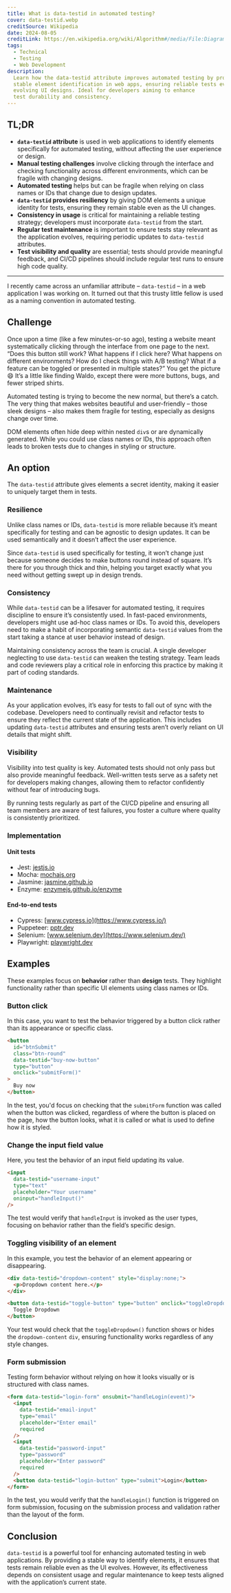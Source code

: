 ```yaml
---
title: What is data-testid in automated testing?
cover: data-testid.webp
creditSource: Wikipedia
date: 2024-08-05
creditLink: https://en.wikipedia.org/wiki/Algorithm#/media/File:Diagram_for_the_computation_of_Bernoulli_numbers.jpg
tags:
  - Technical
  - Testing
  - Web Development
description:
  Learn how the data-testid attribute improves automated testing by providing
  stable element identification in web apps, ensuring reliable tests even with
  evolving UI designs. Ideal for developers aiming to enhance
  test durability and consistency.
---
```


## TL;DR

- **`data-testid` attribute** is used in web applications to identify elements specifically for automated testing, without affecting the user experience or design.
- **Manual testing challenges** involve clicking through the interface and checking functionality across different environments, which can be fragile with changing designs.
- **Automated testing** helps but can be fragile when relying on class names or IDs that change due to design updates.
- **`data-testid` provides resiliency** by giving DOM elements a unique identity for tests, ensuring they remain stable even as the UI changes.
- **Consistency in usage** is critical for maintaining a reliable testing strategy; developers must incorporate `data-testid` from the start.
- **Regular test maintenance** is important to ensure tests stay relevant as the application evolves, requiring periodic updates to `data-testid` attributes.
- **Test visibility and quality** are essential; tests should provide meaningful feedback, and CI/CD pipelines should include regular test runs to ensure high code quality.

---

I recently came across an unfamiliar attribute – `data-testid` – in a web application I was working on. It turned out that this trusty little fellow is used as a naming convention in automated testing.

## Challenge

Once upon a time (like a few minutes-or-so ago), testing a website meant systematically clicking through the interface from one page to the next. “Does this button still work? What happens if I click here? What happens on different environments? How do I check things with A/B testing? What if a feature can be toggled or presented in multiple states?” You get the picture :smile: It’s a little like finding Waldo, except there were more buttons, bugs, and fewer striped shirts.

Automated testing is trying to become the new normal, but there’s a catch. The very thing that makes websites beautiful and user-friendly – those sleek designs – also makes them fragile for testing, especially as designs change over time.

DOM elements often hide deep within nested `div`s or are dynamically generated. While you could use class names or IDs, this approach often leads to broken tests due to changes in styling or structure.

## An option

The `data-testid` attribute gives elements a secret identity, making it easier to uniquely target them in tests.

### Resilience

Unlike class names or IDs, `data-testid` is more reliable because it’s meant specifically for testing and can be agnostic to design updates. It can be used semantically and it doesn’t affect the user experience.

Since `data-testid` is used specifically for testing, it won’t change just because someone decides to make buttons round instead of square. It’s there for you through thick and thin, helping you target exactly what you need without getting swept up in design trends.

### Consistency

While `data-testid` can be a lifesaver for automated testing, it requires discipline to ensure it’s consistently used. In fast-paced environments, developers might use ad-hoc class names or IDs. To avoid this, developers need to make a habit of incorporating semantic `data-testid` values from the start taking a stance at user behavior instead of design.

Maintaining consistency across the team is crucial. A single developer neglecting to use `data-testid` can weaken the testing strategy. Team leads and code reviewers play a critical role in enforcing this practice by making it part of coding standards.

### Maintenance

As your application evolves, it’s easy for tests to fall out of sync with the codebase. Developers need to continually revisit and refactor tests to ensure they reflect the current state of the application. This includes updating `data-testid` attributes and ensuring tests aren’t overly reliant on UI details that might shift.

### Visibility

Visibility into test quality is key. Automated tests should not only pass but also provide meaningful feedback. Well-written tests serve as a safety net for developers making changes, allowing them to refactor confidently without fear of introducing bugs.

By running tests regularly as part of the CI/CD pipeline and ensuring all team members are aware of test failures, you foster a culture where quality is consistently prioritized.

### Implementation

#### Unit tests

- Jest: [jestjs.io](https://jestjs.io/)
- Mocha: [mochajs.org](https://mochajs.org/)
- Jasmine: [jasmine.github.io](https://jasmine.github.io/)
- Enzyme: [enzymejs.github.io/enzyme](https://enzymejs.github.io/enzyme/)

#### End-to-end tests

- Cypress: [www.cypress.io](https://www.cypress.io/)
- Puppeteer: [pptr.dev](https://pptr.dev/)
- Selenium: [www.selenium.dev](https://www.selenium.dev/)
- Playwright: [playwright.dev](https://playwright.dev/)

## Examples

These examples focus on **behavior** rather than **design** tests. They highlight functionality rather than specific UI elements using class names or IDs.

### Button click

In this case, you want to test the behavior triggered by a button click rather than its appearance or specific class.

```html
<button
  id="btnSubmit"
  class="btn-round"
  data-testid="buy-now-button"
  type="button"
  onclick="submitForm()"
>
  Buy now
</button>
```

In the test, you'd focus on checking that the `submitForm` function was called when the button was clicked, regardless of where the button is placed on the page, how the button looks, what it is called or what is used to define how it is styled.

### Change the input field value

Here, you test the behavior of an input field updating its value.

```html
<input
  data-testid="username-input"
  type="text"
  placeholder="Your username"
  oninput="handleInput()"
/>
```

The test would verify that `handleInput` is invoked as the user types, focusing on behavior rather than the field’s specific design.

### Toggling visibility of an element

In this example, you test the behavior of an element appearing or disappearing.

```html
<div data-testid="dropdown-content" style="display:none;">
  <p>Dropdown content here.</p>
</div>

<button data-testid="toggle-button" type="button" onclick="toggleDropdown()">
  Toggle Dropdown
</button>
```

Your test would check that the `toggleDropdown()` function shows or hides the `dropdown-content` `div`, ensuring functionality works regardless of any style changes.

### Form submission

Testing form behavior without relying on how it looks visually or is structured with class names.

```html
<form data-testid="login-form" onsubmit="handleLogin(event)">
  <input
    data-testid="email-input"
    type="email"
    placeholder="Enter email"
    required
  />
  <input
    data-testid="password-input"
    type="password"
    placeholder="Enter password"
    required
  />
  <button data-testid="login-button" type="submit">Login</button>
</form>
```

In the test, you would verify that the `handleLogin()` function is triggered on form submission, focusing on the submission process and validation rather than the layout of the form.

## Conclusion

`data-testid` is a powerful tool for enhancing automated testing in web applications. By providing a stable way to identify elements, it ensures that tests remain reliable even as the UI evolves. However, its effectiveness depends on consistent usage and regular maintenance to keep tests aligned with the application’s current state.
